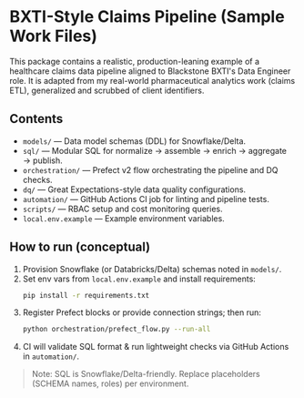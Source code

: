 
# BXTI-Style Claims Pipeline (Sample Work Files)

This package contains a realistic, production-leaning example of a healthcare claims data pipeline aligned to Blackstone BXTI's Data Engineer role. It is adapted from my real-world pharmaceutical analytics work (claims ETL), generalized and scrubbed of client identifiers.

## Contents
- `models/` — Data model schemas (DDL) for Snowflake/Delta.
- `sql/` — Modular SQL for normalize → assemble → enrich → aggregate → publish.
- `orchestration/` — Prefect v2 flow orchestrating the pipeline and DQ checks.
- `dq/` — Great Expectations-style data quality configurations.
- `automation/` — GitHub Actions CI job for linting and pipeline tests.
- `scripts/` — RBAC setup and cost monitoring queries.
- `local.env.example` — Example environment variables.

## How to run (conceptual)
1. Provision Snowflake (or Databricks/Delta) schemas noted in `models/`.
2. Set env vars from `local.env.example` and install requirements:
   ```bash
   pip install -r requirements.txt
   ```
3. Register Prefect blocks or provide connection strings; then run:
   ```bash
   python orchestration/prefect_flow.py --run-all
   ```
4. CI will validate SQL format & run lightweight checks via GitHub Actions in `automation/`.

> Note: SQL is Snowflake/Delta-friendly. Replace placeholders (SCHEMA names, roles) per environment.
